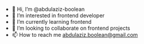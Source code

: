 - 👋 Hi, I’m @abdulaziz-boolean
- 👀 I’m interested in frontend developer
- 🌱 I’m currently learning frontend
- 💞️ I’m looking to collaborate on frontend projects
- 📫 How to reach me abdulaziz.boolean@gmail.com

<!---
abdulaziz-boolean/abdulaziz-boolean is a ✨ special ✨ repository because its `README.md` (this file) appears on your GitHub profile.
You can click the Preview link to take a look at your changes.
--->
